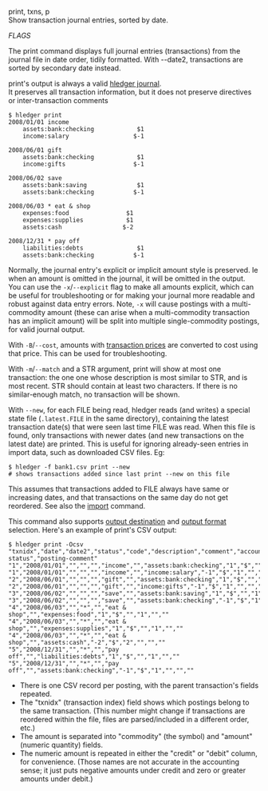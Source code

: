 print, txns, p\
Show transaction journal entries, sorted by date. 

$FLAGS$

The print command displays full journal entries (transactions) from
the journal file in date order, tidily formatted.
With --date2, transactions are sorted by secondary date instead.

print's output is always a valid [hledger journal](/journal.html).  
It preserves all transaction information, but it does not preserve
directives or inter-transaction comments

```shell
$ hledger print
2008/01/01 income
    assets:bank:checking            $1
    income:salary                  $-1

2008/06/01 gift
    assets:bank:checking            $1
    income:gifts                   $-1

2008/06/02 save
    assets:bank:saving              $1
    assets:bank:checking           $-1

2008/06/03 * eat & shop
    expenses:food                $1
    expenses:supplies            $1
    assets:cash                 $-2

2008/12/31 * pay off
    liabilities:debts               $1
    assets:bank:checking           $-1
```

Normally, the journal entry's explicit or implicit amount style is preserved.
Ie when an amount is omitted in the journal, it will be omitted in the output.
You can use the `-x`/`--explicit` flag to make all amounts explicit, which can be
useful for troubleshooting or for making your journal more readable and
robust against data entry errors.
Note, `-x` will cause postings with a multi-commodity amount
(these can arise when a multi-commodity transaction has an implicit amount)
will be split into multiple single-commodity postings, for valid journal output.

With `-B`/`--cost`, amounts with [transaction prices](/journal.html#transaction-prices)
are converted to cost using that price. This can be used for troubleshooting.

With `-m`/`--match` and a STR argument, print will show at most one transaction: the one 
one whose description is most similar to STR, and is most recent. STR should contain at
least two characters. If there is no similar-enough match, no transaction will be shown.

With `--new`, for each FILE being read, hledger reads (and writes) a special 
state file (`.latest.FILE` in the same directory), containing the latest transaction date(s)
that were seen last time FILE was read. When this file is found, only transactions 
with newer dates (and new transactions on the latest date) are printed.
This is useful for ignoring already-seen entries in import data, such as downloaded CSV files.
Eg:

```shell
$ hledger -f bank1.csv print --new
# shows transactions added since last print --new on this file
```

This assumes that transactions added to FILE always have same or increasing dates, 
and that transactions on the same day do not get reordered.
See also the [import](#import) command.    

This command also supports [output destination](hledger.html#output-destination) and [output format](hledger.html#output-format) selection.
Here's an example of print's CSV output:

```shell
$ hledger print -Ocsv
"txnidx","date","date2","status","code","description","comment","account","amount","commodity","credit","debit","posting-status","posting-comment"
"1","2008/01/01","","","","income","","assets:bank:checking","1","$","","1","",""
"1","2008/01/01","","","","income","","income:salary","-1","$","1","","",""
"2","2008/06/01","","","","gift","","assets:bank:checking","1","$","","1","",""
"2","2008/06/01","","","","gift","","income:gifts","-1","$","1","","",""
"3","2008/06/02","","","","save","","assets:bank:saving","1","$","","1","",""
"3","2008/06/02","","","","save","","assets:bank:checking","-1","$","1","","",""
"4","2008/06/03","","*","","eat & shop","","expenses:food","1","$","","1","",""
"4","2008/06/03","","*","","eat & shop","","expenses:supplies","1","$","","1","",""
"4","2008/06/03","","*","","eat & shop","","assets:cash","-2","$","2","","",""
"5","2008/12/31","","*","","pay off","","liabilities:debts","1","$","","1","",""
"5","2008/12/31","","*","","pay off","","assets:bank:checking","-1","$","1","","",""
```

- There is one CSV record per posting, with the parent transaction's fields repeated.
- The "txnidx" (transaction index) field shows which postings belong to the same transaction.
  (This number might change if transactions are reordered within the file,
  files are parsed/included in a different order, etc.)
- The amount is separated into "commodity" (the symbol) and "amount" (numeric quantity) fields.
- The numeric amount is repeated in either the "credit" or "debit" column, for convenience.
  (Those names are not accurate in the accounting sense; it just puts negative amounts under
  credit and zero or greater amounts under debit.)
